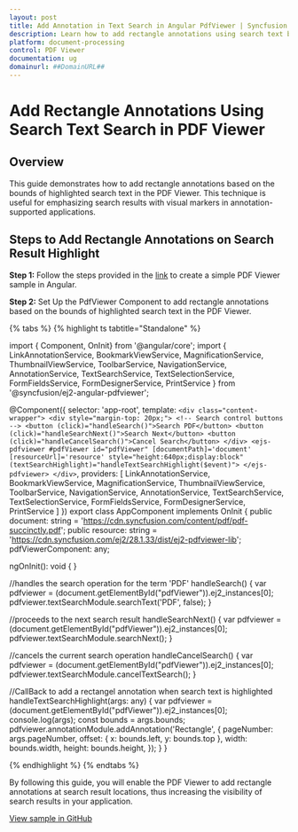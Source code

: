 ```yaml
---
layout: post
title: Add Annotation in Text Search in Angular PdfViewer | Syncfusion
description: Learn how to add rectangle annotations using search text bounds in Syncfusion Angular PdfViewer component using Essential JS 2.
platform: document-processing
control: PDF Viewer
documentation: ug
domainurl: ##DomainURL##
---
```


# Add Rectangle Annotations Using Search Text Search in PDF Viewer

## Overview

This guide demonstrates how to add rectangle annotations based on the bounds of highlighted search text in the PDF Viewer. This technique is useful for emphasizing search results with visual markers in annotation-supported applications.

## Steps to Add Rectangle Annotations on Search Result Highlight

**Step 1:** Follow the steps provided in the [link](https://ej2.syncfusion.com/angular/documentation/pdfviewer/getting-started) to create a simple PDF Viewer sample in Angular.

**Step 2:** Set Up the PdfViewer Component to add rectangle annotations based on the bounds of highlighted search text in the PDF Viewer.

{% tabs %}
{% highlight ts tabtitle="Standalone" %}

import { Component, OnInit} from '@angular/core';
import {
  LinkAnnotationService,
  BookmarkViewService,
  MagnificationService,
  ThumbnailViewService,
  ToolbarService,
  NavigationService,
  AnnotationService,
  TextSearchService,
  TextSelectionService,
  FormFieldsService,
  FormDesignerService,
  PrintService
} from '@syncfusion/ej2-angular-pdfviewer';

@Component({
  selector: 'app-root',
  template: `
    <div class="content-wrapper">
      <div style="margin-top: 20px;">
       <!-- Search control buttons -->
        <button (click)="handleSearch()">Search PDF</button>
        <button (click)="handleSearchNext()">Search Next</button>
        <button (click)="handleCancelSearch()">Cancel Search</button>
      </div>
      <ejs-pdfviewer #pdfViewer
            id="pdfViewer"
            [documentPath]='document'
            [resourceUrl]='resource'
            style="height:640px;display:block"
            (textSearchHighlight)="handleTextSearchHighlight($event)">
  </ejs-pdfviewer>
    </div>
  `,
  providers: [
    LinkAnnotationService,
    BookmarkViewService,
    MagnificationService,
    ThumbnailViewService,
    ToolbarService,
    NavigationService,
    AnnotationService,
    TextSearchService,
    TextSelectionService,
    FormFieldsService,
    FormDesignerService,
    PrintService
  ]
})
export class AppComponent implements OnInit {
  public document: string = 'https://cdn.syncfusion.com/content/pdf/pdf-succinctly.pdf';
  public resource: string = 'https://cdn.syncfusion.com/ej2/28.1.33/dist/ej2-pdfviewer-lib';
  pdfViewerComponent: any;

  ngOnInit(): void {
  }

  //handles the search operation for the term 'PDF'
  handleSearch() {
    var pdfviewer = (<any>document.getElementById("pdfViewer")).ej2_instances[0];
    pdfviewer.textSearchModule.searchText('PDF', false);
  }

  //proceeds to the next search result
  handleSearchNext() {
    var pdfviewer = (<any>document.getElementById("pdfViewer")).ej2_instances[0];
    pdfviewer.textSearchModule.searchNext();
}

  //cancels the current search operation
  handleCancelSearch() {
    var pdfviewer = (<any>document.getElementById("pdfViewer")).ej2_instances[0];
    pdfviewer.textSearchModule.cancelTextSearch();
  }

  //CallBack to add a rectangel annotation when search text is highlighted
  handleTextSearchHighlight(args: any) {
    var pdfviewer = (<any>document.getElementById("pdfViewer")).ej2_instances[0];
    console.log(args);
    const bounds = args.bounds;
    pdfviewer.annotationModule.addAnnotation('Rectangle', {
      pageNumber: args.pageNumber,
      offset: { x: bounds.left, y: bounds.top },
      width: bounds.width,
      height: bounds.height,
    });
  }
}

{% endhighlight %}
{% endtabs %}

By following this guide, you will enable the PDF Viewer to add rectangle annotations at search result locations, thus increasing the visibility of search results in your application.

[View sample in GitHub](https://github.com/SyncfusionExamples/angular-pdf-viewer-examples/tree/master/How%20to)